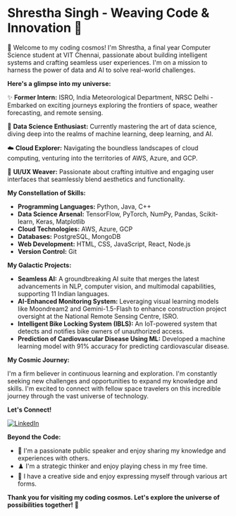 # Shrestha Singh - Weaving Code & Innovation 🚀

👋 Welcome to my coding cosmos! I'm Shrestha, a final year Computer Science student at VIT Chennai, passionate about building intelligent systems and crafting seamless user experiences. I'm on a mission to harness the power of data and AI to solve real-world challenges.

**Here's a glimpse into my universe:**

✨ **Former Intern:** ISRO, India Meteorological Department, NRSC Delhi - Embarked on exciting journeys exploring the frontiers of space, weather forecasting, and remote sensing.

🧠 **Data Science Enthusiast:**  Currently mastering the art of data science, diving deep into the realms of machine learning, deep learning, and AI.

☁️ **Cloud Explorer:**  Navigating the boundless landscapes of cloud computing, venturing into the territories of AWS, Azure, and GCP.

🎨 **UI/UX Weaver:**  Passionate about crafting intuitive and engaging user interfaces that seamlessly blend aesthetics and functionality.

**My Constellation of Skills:**

* **Programming Languages:** Python, Java, C++
* **Data Science Arsenal:** TensorFlow, PyTorch, NumPy, Pandas, Scikit-learn, Keras, Matplotlib
* **Cloud Technologies:** AWS, Azure, GCP
* **Databases:** PostgreSQL, MongoDB
* **Web Development:** HTML, CSS, JavaScript, React, Node.js
* **Version Control:** Git

**My Galactic Projects:**

* **Seamless AI:** A groundbreaking AI suite that merges the latest advancements in NLP, computer vision, and multimodal capabilities, supporting 11 Indian languages.
* **AI-Enhanced Monitoring System:** Leveraging visual learning models like Moondream2 and Gemini-1.5-Flash to enhance construction project oversight at the National Remote Sensing Centre, ISRO. 
* **Intelligent Bike Locking System (IBLS):**  An IoT-powered system that detects and notifies bike owners of unauthorized access.
* **Prediction of Cardiovascular Disease Using ML:**  Developed a machine learning model with 91% accuracy for predicting cardiovascular disease.

**My Cosmic Journey:**

I'm a firm believer in continuous learning and exploration. I'm constantly seeking new challenges and opportunities to expand my knowledge and skills. I'm excited to connect with fellow space travelers on this incredible journey through the vast universe of technology.

**Let's Connect!**

[![LinkedIn](https://img.shields.io/badge/LinkedIn-0077B5?style=for-the-badge&logo=linkedin&logoColor=white)](https://www.linkedin.com/in/shrestha-singh-/)

**Beyond the Code:**

* 🎤 I'm a passionate public speaker and enjoy sharing my knowledge and experiences with others.
* ♟️ I'm a strategic thinker and enjoy playing chess in my free time.
* 🎨 I have a creative side and enjoy expressing myself through various art forms.

**Thank you for visiting my coding cosmos. Let's explore the universe of possibilities together!** 🌌
